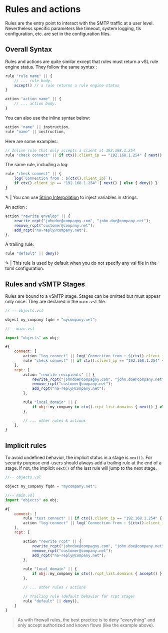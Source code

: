 # Rules and actions

Rules are the entry point to interact with the SMTP traffic at a user level.
Nevertheless specific parameters like timeout, system logging, tls configuration, etc. are set in the configuration files.

## Overall Syntax

Rules and actions are quite similar except that rules must return a vSL rule engine status.
They follow the same syntax :

```js
rule "rule name" || {
    // ... rule body.
    accept() // a rule returns a rule engine status
}
```

```js
action "action name" || {
    // ... action body.
}
```

You can also use the inline syntax below:

```js
action "name" || instruction,
rule "name" || instruction,
```

Here are some examples:

```js
// Inline rule that only accepts a client at 192.168.1.254
rule "check connect" || if ctx().client_ip == "192.168.1.254" { next() } else { deny() }
```

The same rule, including a log:

```js
rule "check connect" || {
    log(`Connection from : ${ctx().client_ip}`);
    if ctx().client_ip == "192.168.1.254" { next() } else { deny() }
}
```

&#9998; | You can use [String Interpolation](https://rhai.rs/book/language/strings-chars.html#string-interpolation) to inject variables in strings.

An action :

```js
action "rewrite envelop" || {
    rewrite_rcpt("johndoe@compagny.com", "john.doe@company.net");
    remove_rcpt("customer@company.net");
    add_rcpt("no-reply@company.net");
},
```

A trailing rule:

```js
rule "default" || deny() 
```

&#9998; | This rule is used by default when you do not specify any vsl file in the toml configuration.

## Rules and vSMTP Stages

Rules are bound to a vSMTP stage. Stages can be omitted but must appear only once. They are declared in the `main.vsl` file.

```js
// -- objects.vsl

object my_company fqdn = "mycompany.net";

//-- main.vsl

import "objects" as obj;

#{
    connect: [ 
        action "log connect" || log(`Connection from : ${ctx().client_ip}`),
        rule "check connect" || if ctx().client_ip == "192.168.1.254" { next() } else { deny() },
    ],
    rcpt: [
        action "rewrite recipients" || {
            rewrite_rcpt("johndoe@compagny.com", "john.doe@company.net");
            remove_rcpt("customer@company.net");
            add_rcpt("no-reply@company.net");
        },

        rule "local_domain" || {
            if obj::my_company in ctx().rcpt_list.domains { next() } else { deny() }
        },

        // ... other rules & actions
    ],
}
```

## Implicit rules

To avoid undefined behavior, the implicit status in a stage is `next()`.
For security purpose end-users should always add a trailing rule at the end of a stage. if not, the implicit `next()` of the last rule will jump to the next stage.

```js
//-- objects.vsl

object my_company fqdn = "mycompany.net";

//-- main.vsl
import "objects" as obj;

#{
    connect: [ 
        rule "test connect" || if ctx().client_ip == "192.168.1.254" { next() } else { deny() },
        action "log connect" || log(`Connection from : ${ctx().client_ip}`),
    ],
    rcpt: [

        action "rewrite rcpt" || {
            rewrite_rcpt("johndoe@compagny.com", "john.doe@company.net");
            remove_rcpt("customer@company.net");
            add_rcpt("no-reply@company.net");
        },

        rule "local domain" || {
            if obj::my_company in ctx().rcpt_list.domains { accept() } else { next() }
        },

        // ... other rules / actions

        // Trailing rule (default behavior for rcpt stage)
        rule "default" || deny(),
    ]
}
```

> As with firewall rules, the best practice is to deny "everything" and only accept authorized and known flows (like the example above).
